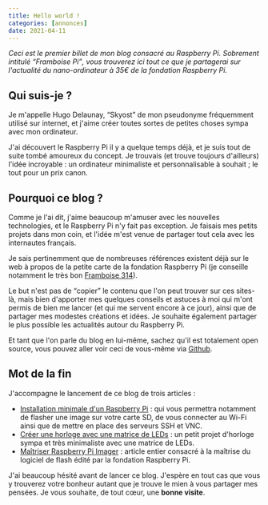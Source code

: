 ```yaml
---
title: Hello world !
categories: [annonces]
date: 2021-04-11
---
```


_Ceci est le premier billet de mon blog consacré au Raspberry Pi. Sobrement intitulé <q>Framboise Pi</q>, vous trouverez
ici tout ce que je partagerai sur l'actualité du nano-ordinateur à 35€ de la fondation Raspberry Pi._

<!--more-->

## Qui suis-je ?

Je m'appelle Hugo Delaunay, <q>Skyost</q> de mon pseudonyme fréquemment utilisé sur internet, et j'aime créer toutes sortes
de petites choses sympa avec mon ordinateur.

J'ai découvert le Raspberry Pi il y a quelque temps déjà, et je suis tout de suite tombé amoureux du concept.
Je trouvais (et trouve toujours d'ailleurs) l'idée incroyable : un ordinateur minimaliste et personnalisable à souhait ;
le tout pour un prix canon.

## Pourquoi ce blog ?

Comme je l'ai dit, j'aime beaucoup m'amuser avec les nouvelles technologies, et le Raspberry Pi n'y fait pas exception.
Je faisais mes petits projets dans mon coin, et l'idée m'est venue de partager tout cela avec les internautes français.

Je sais pertinemment que de nombreuses références existent déjà sur le web à propos de la petite carte de la
fondation Raspberry Pi (je conseille notamment le très bon [Framboise 314](https://www.framboise314.fr/)).

Le but n'est pas de <q>copier</q> le contenu que l'on peut trouver sur ces sites-là, mais bien d'apporter mes quelques
conseils et astuces à moi qui m'ont permis de bien me lancer (et qui me servent encore à ce jour), ainsi que de
partager mes modestes créations et idées. Je souhaite également partager le plus possible les actualités autour du
Raspberry Pi.

Et tant que l'on parle du blog en lui-même, sachez qu'il est totalement open source, vous pouvez aller voir ceci
de vous-même via [Github](https://github.com/Skyost/FramboisePi).

## Mot de la fin

J'accompagne le lancement de ce blog de trois articles :

* [Installation minimale d'un Raspberry Pi](/article/installation-minimale-raspberry-pi) : qui vous permettra notamment
  de flasher une image sur votre carte SD, de vous connecter au Wi-Fi ainsi que de mettre en place des serveurs SSH et VNC.
* [Créer une horloge avec une matrice de LEDs](/article/creer-horloge-matrice-leds) : un petit projet d'horloge sympa
  et très minimaliste avec une matrice de LEDs.
* [Maîtriser Raspberry Pi Imager](/article/maitriser-raspberry-pi-imager) : article entier consacré à la maîtrise
  du logiciel de flash édité par la fondation Raspberry Pi.

J'ai beaucoup hésité avant de lancer ce blog. J'espère en tout cas que vous y trouverez votre bonheur autant que je
trouve le mien à vous partager mes pensées. Je vous souhaite, de tout cœur, une **bonne visite**.
